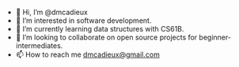 - 👋 Hi, I’m @dmcadieux
- 👀 I’m interested in software development.
- 🌱 I’m currently learning data structures with CS61B.
- 💞️ I’m looking to collaborate on open source projects for beginner-intermediates.
- 📫 How to reach me dmcadieux@gmail.com

<!---
dmcadieux/dmcadieux is a ✨ special ✨ repository because its `README.md` (this file) appears on your GitHub profile.
You can click the Preview link to take a look at your changes.
--->
